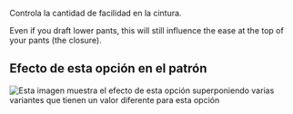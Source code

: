 Controla la cantidad de facilidad en la cintura.

Even if you draft lower pants, this will still influence the ease at the top of your pants (the closure).

## Efecto de esta opción en el patrón

![Esta imagen muestra el efecto de esta opción superponiendo varias variantes que tienen un valor diferente para esta opción](titan_waistease_sample.svg "Efecto de esta opción en el patrón")
